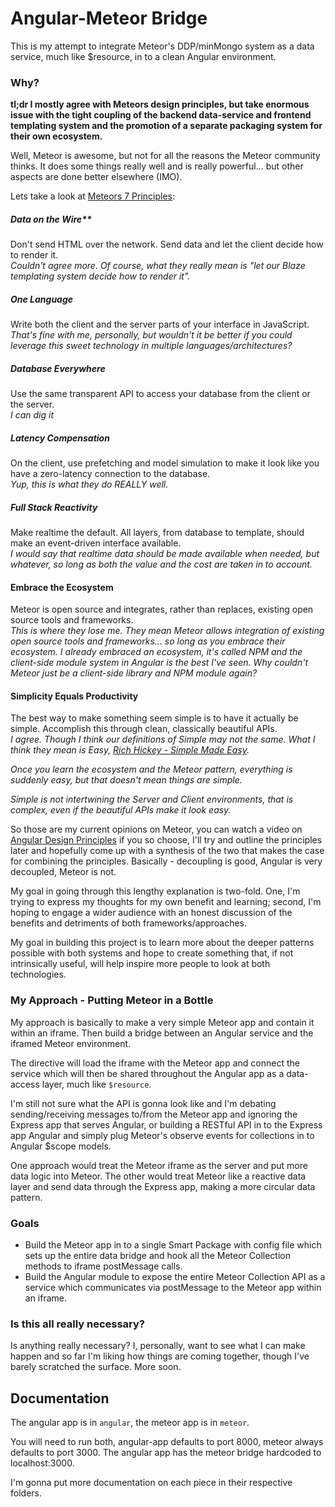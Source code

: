 # Angular-Meteor Bridge

This is my attempt to integrate Meteor's DDP/minMongo system as a data service, much like $resource, in to a clean Angular environment.

### Why?

**tl;dr I mostly agree with Meteors design principles, but take enormous issue with the tight coupling of the backend data-service and frontend templating system and the promotion of a separate packaging system for their own ecosystem.**

Well, Meteor is awesome, but not for all the reasons the Meteor community thinks.  It does some things really well and is really powerful... but other aspects are done better elsewhere (IMO).

Lets take a look at [Meteors 7 Principles](http://docs.meteor.com/#sevenprinciples):

##### Data on the Wire**
Don't send HTML over the network. Send data and let the client decide how to render it.  
*Couldn't agree more.  Of course, what they really mean is "let our Blaze templating system decide how to render it".*

##### One Language
Write both the client and the server parts of your interface in JavaScript.  
*That's fine with me, personally, but wouldn't it be better if you could leverage this sweet technology in multiple languages/architectures?*

##### Database Everywhere
Use the same transparent API to access your database from the client or the server.  
*I can dig it*

##### Latency Compensation
On the client, use prefetching and model simulation to make it look like you have a zero-latency connection to the database.  
*Yup, this is what they do REALLY well.*

##### Full Stack Reactivity
Make realtime the default. All layers, from database to template, should make an event-driven interface available.  
*I would say that realtime data should be made available when needed, but whatever, so long as both the value and the cost are taken in to account.*

#### Embrace the Ecosystem
Meteor is open source and integrates, rather than replaces, existing open source tools and frameworks.  
*This is where they lose me.  They mean Meteor allows integration of existing open source tools and frameworks... so long as you embrace their ecosystem.  I already embraced an ecosystem, it's called NPM and the client-side module system in Angular is the best I've seen.  Why couldn't Meteor just be a client-side library and NPM module again?*

#### Simplicity Equals Productivity
The best way to make something seem simple is to have it actually be simple. Accomplish this through clean, classically beautiful APIs.  
*I agree.  Though I think our definitions of Simple may not the same.  What I think they mean is Easy, [Rich Hickey - Simple Made Easy](http://www.infoq.com/presentations/Simple-Made-Easy).*  
  
*Once you learn the ecosystem and the Meteor pattern, everything is suddenly easy, but that doesn't mean things are simple.*  
  
*Simple is not intertwining the Server and Client environments, that is complex, even if the beautiful APIs make it look easy.*

So those are my current opinions on Meteor, you can watch a video on [Angular Design Principles](https://www.youtube.com/watch?v=HCR7i5F5L8c) if you so choose, I'll try and outline the principles later and hopefully come up with a synthesis of the two that makes the case for combining the principles.  Basically - decoupling is good, Angular is very decoupled, Meteor is not.

My goal in going through this lengthy explanation is two-fold.  One, I'm trying to express my thoughts for my own benefit and learning; second, I'm hoping to engage a wider audience with an honest discussion of the benefits and detriments of both frameworks/approaches.

My goal in building this project is to learn more about the deeper patterns possible with both systems and hope to create something that, if not intrinsically useful, will help inspire more people to look at both technologies.

### My Approach - Putting Meteor in a Bottle

My approach is basically to make a very simple Meteor app and contain it within an iframe.  Then build a bridge between an Angular service and the iframed Meteor environment.

The directive will load the iframe with the Meteor app and connect the service which will then be shared throughout the Angular app as a data-access layer, much like `$resource`.

I'm still not sure what the API is gonna look like and I'm debating sending/receiving messages to/from the Meteor app and ignoring the Express app that serves Angular, or building a RESTful API in to the Express app Angular and simply plug Meteor's observe events for collections in to Angular $scope models.

One approach would treat the Meteor iframe as the server and put more data logic into Meteor.  The other would treat Meteor like a reactive data layer and send data through the Express app, making a more circular data pattern.

### Goals

* Build the Meteor app in to a single Smart Package with config file which sets up the entire data bridge and hook all the Meteor Collection methods to iframe postMessage calls.
* Build the Angular module to expose the entire Meteor Collection API as a service which communicates via postMessage to the Meteor app within an iframe.

### Is this all really necessary?

Is anything really necessary?  I, personally, want to see what I can make happen and so far I'm liking how things are coming together, though I've barely scratched the surface.  More soon.

## Documentation

The angular app is in `angular`, the meteor app is in `meteor`.

You will need to run both, angular-app defaults to port 8000, meteor always defaults to port 3000.  The angular app has the meteor bridge hardcoded to localhost:3000.

I'm gonna put more documentation on each piece in their respective folders.

